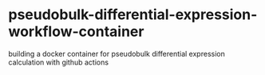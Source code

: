 # pseudobulk-differential-expression-workflow-container
building a docker container for pseudobulk differential expression calculation with github actions
